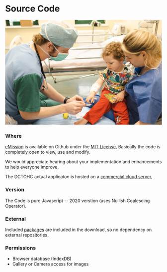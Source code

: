 # Source Code
![](images/348264410_555810013413029_3601886426143754411_n.jpg)
### Where

[eMission](https://github.com/alfille/eMission) is available on Github under the [MIT License.](License.html) Basically the code is completely open to view, use and modify.

We would appreciate hearing about your implementation and enhancements to help everyone improve.

The DCTOHC actual applicaton is hosted on a [commercial cloud server.](https://emissionsystem.org)

### Version

The Code is pure Javascript -- 2020 verstion (uses Nullish Coalescing Operator).

### External

Included [packages](Packages.html) are included in the download, so no dependency on external repositories.

### Permissions

* Browser database (IndexDB)
* Gallery or Camera access for images

